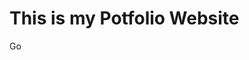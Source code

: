 <h1>This is my Potfolio Website</h1>
<p>Go <a href="https://g-rant88.github.io/coding-portfolio/>HERE</a> to check it out!</p>
